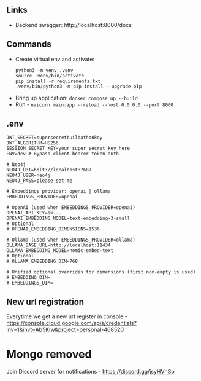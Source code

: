## Links
- Backend swagger: http://localhost:8000/docs  

## Commands
- Create virtual env and activate: 
    ```
    python3 -m venv .venv
    source .venv/bin/activate  
    pip install -r requirements.txt
    .venv/bin/python3 -m pip install --upgrade pip
    ```
- Bring up application: `docker compose up --build`
- Run - `uvicorn main:app --reload --host 0.0.0.0 --port 8000`

## .env

```
JWT_SECRET=supersecretbuildathonkey
JWT_ALGORITHM=HS256
SESSION_SECRET_KEY=your_super_secret_key_here
ENV=dev # Bypass client bearer token auth

# Neo4j
NEO4J_URI=bolt://localhost:7687
NEO4J_USER=neo4j
NEO4J_PASS=please-set-me

# Embeddings provider: openai | ollama
EMBEDDINGS_PROVIDER=openai

# OpenAI (used when EMBEDDINGS_PROVIDER=openai)
OPENAI_API_KEY=sk-...
OPENAI_EMBEDDING_MODEL=text-embedding-3-small
# Optional
# OPENAI_EMBEDDING_DIMENSIONS=1536

# Ollama (used when EMBEDDINGS_PROVIDER=ollama)
OLLAMA_BASE_URL=http://localhost:11434
OLLAMA_EMBEDDING_MODEL=nomic-embed-text
# Optional
# OLLAMA_EMBEDDING_DIM=768

# Unified optional overrides for dimensions (first non-empty is used)
# EMBEDDING_DIM=
# EMBEDDINGS_DIM=
```

## New url registration
Everytime we get a new url register in console - https://console.cloud.google.com/apis/credentials?inv=1&invt=Ab5KIw&project=personal-468520 
# Mongo removed
Join Discord server for notifications - https://discord.gg/jsyHVhSp